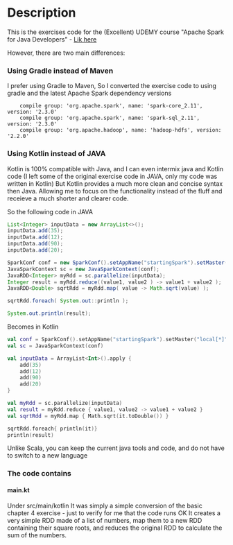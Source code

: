 # Description
This is the exercises code for the (Excellent) UDEMY course "Apache Spark for Java Developers"  - [Lik here](https://www.udemy.com/share/100DmqAEQYc1hTQn4=/) 

However, there are two main differences:

### Using Gradle instead of  Maven
I prefer using Gradle to Maven, So I converted the exercise code to using gradle and the latest Apache Spark dependency versions
```
    compile group: 'org.apache.spark', name: 'spark-core_2.11', version: '2.3.0'
    compile group: 'org.apache.spark', name: 'spark-sql_2.11', version: '2.3.0'
    compile group: 'org.apache.hadoop', name: 'hadoop-hdfs', version: '2.2.0'
``` 

### Using Kotlin instead of JAVA
Kotlin is 100% compatible with Java, and I can even intermix java and Kotlin code (I left some of the original exercise code in JAVA, only my code was written in Kotlin)
But Kotlin provides a much more clean and concise syntax then Java.
Allowing me to focus on the functionality instead of the fluff and receieve a much shorter and clearer code.

So the following code in JAVA
```java
List<Integer> inputData = new ArrayList<>();
inputData.add(35);
inputData.add(12);
inputData.add(90);
inputData.add(20);

SparkConf conf = new SparkConf().setAppName("startingSpark").setMaster("local[*]");
JavaSparkContext sc = new JavaSparkContext(conf);
JavaRDD<Integer> myRdd = sc.parallelize(inputData);
Integer result = myRdd.reduce((value1, value2 ) -> value1 + value2 );
JavaRDD<Double> sqrtRdd = myRdd.map( value -> Math.sqrt(value) );

sqrtRdd.foreach( System.out::println );

System.out.println(result);
```

Becomes in Kotlin
```kotlin
val conf = SparkConf().setAppName("startingSpark").setMaster("local[*]")
val sc = JavaSparkContext(conf)

val inputData = ArrayList<Int>().apply {
    add(35)
    add(12)
    add(90)
    add(20)
}

val myRdd = sc.parallelize(inputData)
val result = myRdd.reduce { value1, value2 -> value1 + value2 }
val sqrtRdd = myRdd.map { Math.sqrt(it.toDouble()) }

sqrtRdd.foreach{ println(it)}
println(result)
```

Unlike Scala, you can keep the current java tools and code, and do not have to switch to a new language

### The code contains
#### main.kt
Under src/main/kotlin
It was simply a simple conversion of the basic chapter 4 exercise - just to verify for me that the code runs OK
It creates a very simple RDD made of a list of numbers, map them to a new RDD containing their square roots, and reduces the original RDD to calculate the sum of the numbers. 
